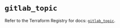 # `gitlab_topic`

Refer to the Terraform Registry for docs: [`gitlab_topic`](https://registry.terraform.io/providers/gitlabhq/gitlab/17.6.1/docs/resources/topic).

